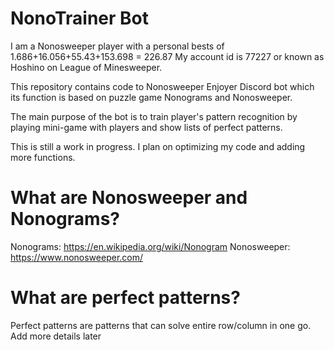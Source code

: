 # NonoTrainer Bot

I am a Nonosweeper player with a personal bests of 1.686+16.056+55.43+153.698 = 226.87 My account id is 77227 or known as Hoshino on League of Minesweeper. 

This repository contains code to Nonosweeper Enjoyer Discord bot which its function is based on puzzle game Nonograms and Nonosweeper.

The main purpose of the bot is to train player's pattern recognition by playing mini-game with players and show lists of perfect patterns.

This is still a work in progress. I plan on optimizing my code and adding more functions.

# What are Nonosweeper and Nonograms?

Nonograms: https://en.wikipedia.org/wiki/Nonogram
Nonosweeper: https://www.nonosweeper.com/

# What are perfect patterns?

Perfect patterns are patterns that can solve entire row/column in one go. Add more details later

